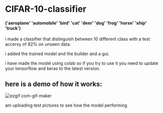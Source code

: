 # CIFAR-10-classifier
#### ('aeroplane'  'automobile' 'bird' 'cat' 'deer' 'dog' 'frog'  'horse'  'ship'  'truck')
i made a classifier that distinguish between 10 different class with a test accersy of 82% on unseen data.

i added the trained model and the builder and a gui.

i have made the model using colab so if you try to use it you need to update your tensorflow and keras to the latest version.

## here is a demo of how it works:

![ezgif com-gif-maker](https://user-images.githubusercontent.com/57813196/97802433-60b16080-1c54-11eb-8042-31dbedf416c7.gif)

am uploading test pictures to see how the model performing
